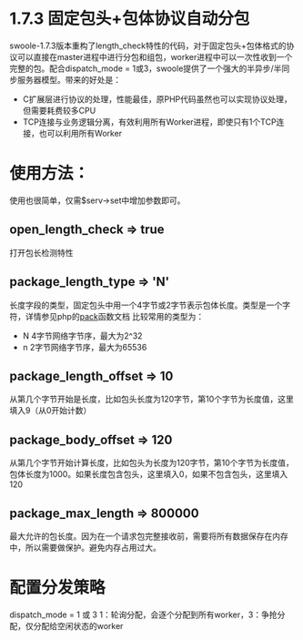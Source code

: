 # 1.7.3 固定包头+包体协议自动分包

swoole-1.7.3版本重构了length_check特性的代码，对于固定包头+包体格式的协议可以直接在master进程中进行分包和组包，worker进程中可以一次性收到一个完整的包。配合dispatch_mode = 1或3，swoole提供了一个强大的半异步/半同步服务器模型。带来的好处是：

* C扩展层进行协议的处理，性能最佳，原PHP代码虽然也可以实现协议处理，但需要耗费较多CPU  
* TCP连接与业务逻辑分离，有效利用所有Worker进程，即使只有1个TCP连接，也可以利用所有Worker

使用方法：
=====
使用也很简单，仅需$serv->set中增加参数即可。

open_length_check => true
----
打开包长检测特性

package_length_type => 'N'
----
长度字段的类型，固定包头中用一个4字节或2字节表示包体长度。类型是一个字符，详情参见php的[pack](http://php.net/manual/zh/function.pack.php)函数文档
比较常用的类型为：

* N 4字节网络字节序，最大为2^32
* n 2字节网络字节序，最大为65536

package_length_offset => 10
-----
从第几个字节开始是长度，比如包头长度为120字节，第10个字节为长度值，这里填入9（从0开始计数）

package_body_offset => 120
-----
从第几个字节开始计算长度，比如包头为长度为120字节，第10个字节为长度值，包体长度为1000。如果长度包含包头，这里填入0，如果不包含包头，这里填入120

package_max_length => 800000
-----
最大允许的包长度。因为在一个请求包完整接收前，需要将所有数据保存在内存中，所以需要做保护。避免内存占用过大。

配置分发策略
====
dispatch_mode = 1 或 3
1：轮询分配，会逐个分配到所有worker，3：争抢分配，仅分配给空闲状态的worker

